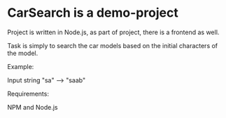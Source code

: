 # CarSearch is a demo-project

Project is written in Node.js, as part of project, there is a frontend as well.

Task is simply to search the car models based on the initial characters of the model.

Example:

Input string "sa" --> "saab" 

Requirements:

NPM and Node.js